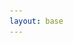 ```yaml
---
layout: base
---
```

<div>
<div class="container">
<!--
    <div class="carousel slide" data-ride="carousel" data-interval="3000" id="carousel-2">
        <div class="carousel-inner" role="listbox">
            <div class="item"><img class="img-responsive" src="assets/img/india 3.JPG" alt="Slide Image" width="600">
                <div class="carousel-caption">
                    <p>Grad students travel to India for Vivek's wedding</p>
                </div>
            </div>
            <div class="item"><img class="img-responsive" src="/assets/img/science2.jpg" alt="Slide Image" width="600">
                <div class="carousel-caption">
                    <p>Good bye to Zeeshan!</p>
                </div>
            </div>
            
            
            
        </div>
        <div><a class="left carousel-control" href="#carousel-2" role="button" data-slide="prev"><i class="glyphicon glyphicon-chevron-left"></i><span class="sr-only">Previous</span></a><a class="right carousel-control" href="#carousel-2" role="button"
            data-slide="next"><i class="glyphicon glyphicon-chevron-right"></i><span class="sr-only">Next</span></a></div>
        <ol class="carousel-indicators">
            <li data-target="#carousel-2" data-slide-to="0" class="active"></li>

        
        </ol>
    </div>
-->
    
    <img src="/assets/img/science2.jpg">
</div></div>